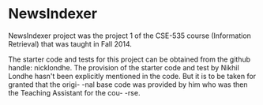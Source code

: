 NewsIndexer
===========

NewsIndexer project was the project 1 of the CSE-535 course (Information Retrieval)
that was taught in Fall 2014.

The starter code and tests for this project can be obtained from the github handle:
nicklondhe. The provision of the starter code and test by Nikhil Londhe hasn't been
explicitly mentioned in the code. But it is to be taken for granted that the origi-
-nal base code was provided by him who was then the Teaching Assistant for the cou-
-rse.